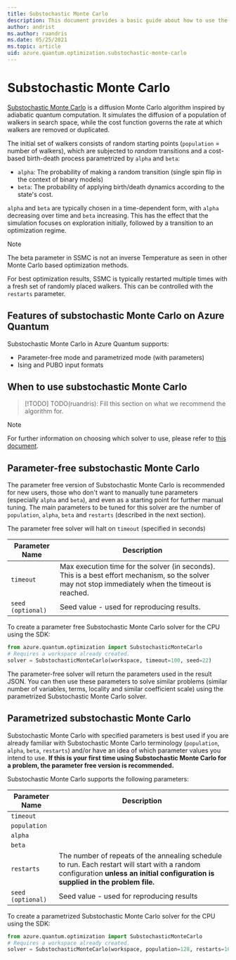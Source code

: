 ```yaml
---
title: Substochastic Monte Carlo
description: This document provides a basic guide about how to use the Substochastic Monte Carlo solver in Azure Quantum.
author: andrist
ms.author: ruandris
ms.date: 05/25/2021
ms.topic: article
uid: azure.quantum.optimization.substochastic-monte-carlo
---
```


# Substochastic Monte Carlo 

[Substochastic Monte Carlo](https://arxiv.org/pdf/1607.03389.pdf) is a
diffusion Monte Carlo algorithm inspired by adiabatic quantum computation.
It simulates the diffusion of a population of walkers in search space, while
the cost function governs the rate at which walkers are removed or duplicated.

The initial set of walkers consists of random starting points
(`population` = number of walkers), which are subjected to *random* transitions
and a cost-based birth-death process parametrized by `alpha` and `beta`:

  * `alpha`: The probability of making a random transition (single spin flip
    in the context of binary models)
  * `beta`: The probability of applying birth/death dynamics according to the
    state's cost.

`alpha` and `beta` are typically chosen in a time-dependent form, with `alpha`
decreasing over time and `beta` increasing. This has the effect that the
simulation focuses on exploration initially, followed by a transition to an
optimization regime.

> [!NOTE]
> The beta parameter in SSMC is not an inverse Temperature as seen in other
> Monte Carlo based optimization methods.

For best optimization results, SSMC is typically restarted multiple times with
a fresh set of randomly placed walkers. This can be controlled with the
`restarts` parameter.

## Features of substochastic Monte Carlo on Azure Quantum

Substochastic Monte Carlo in Azure Quantum supports:

- Parameter-free mode and parametrized mode (with parameters)
- Ising and PUBO input formats

## When to use substochastic Monte Carlo

> [!TODO]
> TODO(ruandris): Fill this section on what we recommend the algorithm for.

> [!NOTE]
> For further information on choosing which solver to use, please refer to
> [this document](xref:microsoft.azure.quantum.optimization.choose-solver).

## Parameter-free substochastic Monte Carlo

The parameter free version of Substochastic Monte Carlo is recommended for new
users, those who don't want to manually tune parameters (especially `alpha` and `beta`), and
even as a starting point for further manual tuning. The main parameters to be
tuned for this solver are the number of `population`, `alpha`, `beta` and `restarts`
(described in the next section).

The parameter free solver will halt on `timeout` (specified in seconds)

| Parameter Name | Description |
|----------------|-------------|
| `timeout` | Max execution time for the solver (in seconds). This is a best effort mechanism, so the solver may not stop immediately when the timeout is reached.|
| `seed (optional)` | Seed value - used for reproducing results. |

To create a parameter free Substochastic Monte Carlo solver for the CPU using the SDK:

```python
from azure.quantum.optimization import SubstochasticMonteCarlo
# Requires a workspace already created.
solver = SubstochasticMonteCarlo(workspace, timeout=100, seed=22)
```

The parameter-free solver will return the parameters used in the result JSON.
You can then use these parameters to solve similar problems (similar number of
variables, terms, locality and similar coefficient scale) using the
parametrized Substochastic Monte Carlo solver.

## Parametrized substochastic Monte Carlo

Substochastic Monte Carlo with specified parameters is best used if you are
already familiar with Substochastic Monte Carlo terminology (`population`,
`alpha`, `beta`, `restarts`) and/or have an idea of which parameter values you
intend to use. **If this is your first time using Substochastic Monte Carlo for
a problem, the parameter free version is recommended.**

Substochastic Monte Carlo supports the following parameters:

| Parameter Name | Description |
|----------------|-------------|
| `timeout`      | |
| `population`   | |
| `alpha`        | |
| `beta`         | |
| `restarts`     | The number of repeats of the annealing schedule to run. Each restart will start with a random configuration **unless an initial configuration is supplied in the problem file.** |
| `seed (optional)`                 | Seed value - used for reproducing results |

To create a parametrized Substochastic Monte Carlo solver for the CPU using the SDK:

```python
from azure.quantum.optimization import SubstochasticMonteCarlo
# Requires a workspace already created.
solver = SubstochasticMonteCarlo(workspace, population=128, restarts=100, seed=42)
```

